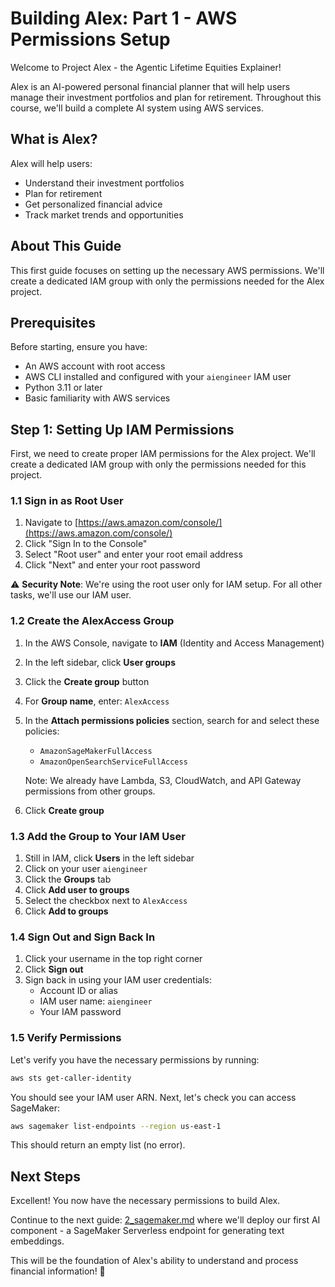 # Building Alex: Part 1 - AWS Permissions Setup

Welcome to Project Alex - the Agentic Lifetime Equities Explainer! 

Alex is an AI-powered personal financial planner that will help users manage their investment portfolios and plan for retirement. Throughout this course, we'll build a complete AI system using AWS services.

## What is Alex?

Alex will help users:
- Understand their investment portfolios
- Plan for retirement
- Get personalized financial advice
- Track market trends and opportunities

## About This Guide

This first guide focuses on setting up the necessary AWS permissions. We'll create a dedicated IAM group with only the permissions needed for the Alex project.

## Prerequisites

Before starting, ensure you have:
- An AWS account with root access
- AWS CLI installed and configured with your `aiengineer` IAM user
- Python 3.11 or later
- Basic familiarity with AWS services

## Step 1: Setting Up IAM Permissions

First, we need to create proper IAM permissions for the Alex project. We'll create a dedicated IAM group with only the permissions needed for this project.

### 1.1 Sign in as Root User

1. Navigate to [https://aws.amazon.com/console/](https://aws.amazon.com/console/)
2. Click "Sign In to the Console"
3. Select "Root user" and enter your root email address
4. Click "Next" and enter your root password

⚠️ **Security Note**: We're using the root user only for IAM setup. For all other tasks, we'll use our IAM user.

### 1.2 Create the AlexAccess Group

1. In the AWS Console, navigate to **IAM** (Identity and Access Management)
2. In the left sidebar, click **User groups**
3. Click the **Create group** button
4. For **Group name**, enter: `AlexAccess`
5. In the **Attach permissions policies** section, search for and select these policies:
   - `AmazonSageMakerFullAccess`
   - `AmazonOpenSearchServiceFullAccess`
   
   Note: We already have Lambda, S3, CloudWatch, and API Gateway permissions from other groups.

6. Click **Create group**

### 1.3 Add the Group to Your IAM User

1. Still in IAM, click **Users** in the left sidebar
2. Click on your user `aiengineer`
3. Click the **Groups** tab
4. Click **Add user to groups**
5. Select the checkbox next to `AlexAccess`
6. Click **Add to groups**

### 1.4 Sign Out and Sign Back In

1. Click your username in the top right corner
2. Click **Sign out**
3. Sign back in using your IAM user credentials:
   - Account ID or alias
   - IAM user name: `aiengineer`
   - Your IAM password

### 1.5 Verify Permissions

Let's verify you have the necessary permissions by running:

```bash
aws sts get-caller-identity
```

You should see your IAM user ARN. Next, let's check you can access SageMaker:

```bash
aws sagemaker list-endpoints --region us-east-1
```

This should return an empty list (no error).

## Next Steps

Excellent! You now have the necessary permissions to build Alex. 

Continue to the next guide: [2_sagemaker.md](2_sagemaker.md) where we'll deploy our first AI component - a SageMaker Serverless endpoint for generating text embeddings.

This will be the foundation of Alex's ability to understand and process financial information! 🚀